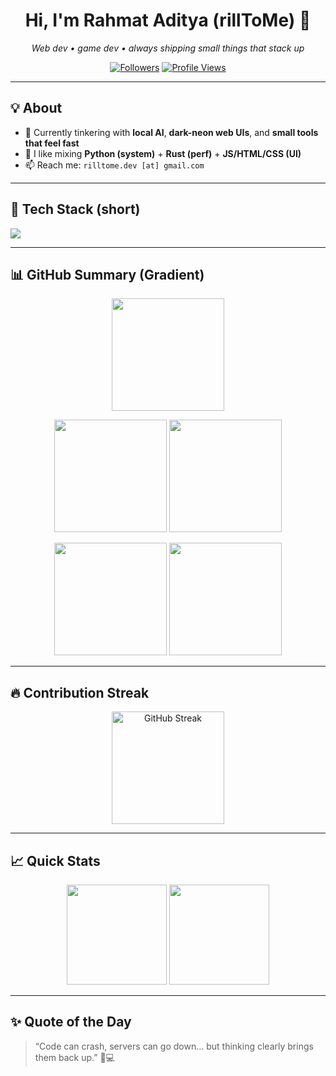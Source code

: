<!-- PROFILE HEADER -->
<h1 align="center">Hi, I'm Rahmat Aditya (rillToMe) 👋</h1>
<p align="center">
  <i>Web dev • game dev • always shipping small things that stack up</i>
</p>

<p align="center">
  <a href="https://github.com/rillToMe?tab=followers"><img alt="Followers" src="https://img.shields.io/github/followers/rillToMe?style=flat&color=7aa2f7"></a>
  <a href="https://github.com/rillToMe"><img alt="Profile Views" src="https://komarev.com/ghpvc/?username=rillToMe&color=7aa2f7&style=flat"></a>
</p>

---

## 💡 About
- 🔭 Currently tinkering with **local AI**, **dark-neon web UIs**, and **small tools that feel fast**  
- 🧪 I like mixing **Python (system)** + **Rust (perf)** + **JS/HTML/CSS (UI)**  
- 📫 Reach me: `rilltome.dev [at] gmail.com`

---

## 🧰 Tech Stack (short)
<p align="left">
  <img src="https://skillicons.dev/icons?i=python,js,html,css,rust,qt,react,vercel,linux,git,github" />
</p>

---

## 📊 GitHub Summary (Gradient)
<!--
  This section uses github-profile-summary-cards (Action).
  Paths below will work after the workflow runs and generates svgs into:
  /profile-summary-card-output/gradient/
-->

<p align="center">
  <!-- Profile details (contrib graph + meta) -->
  <img src="https://raw.githubusercontent.com/rillToMe/rillToMe/main/profile-summary-card-output/gradient/0-profile-details.svg" height="180" />
</p>

<p align="center">
  <!-- Repos per language + most commit language -->
  <img src="https://raw.githubusercontent.com/rillToMe/rillToMe/main/profile-summary-card-output/gradient/1-repos-per-language.svg" height="180" />
  <img src="https://raw.githubusercontent.com/rillToMe/rillToMe/main/profile-summary-card-output/gradient/2-most-commit-language.svg" height="180" />
</p>

<p align="center">
  <!-- Stats card with ring grade (A/B/…) -->
  <img src="https://raw.githubusercontent.com/rillToMe/rillToMe/main/profile-summary-card-output/gradient/3-stats.svg" height="180" />
  <img src="https://raw.githubusercontent.com/rillToMe/rillToMe/main/profile-summary-card-output/gradient/4-productive-time.svg" height="180" />
</p>

---

## 🔥 Contribution Streak
<p align="center">
  <picture>
    <!-- dark -->
    <source media="(prefers-color-scheme: dark)"
            srcset="https://streak-stats.demolab.com?user=rillToMe&theme=tokyonight&hide_border=true&date_format=M%20j%5B%2C%20Y%5D">
    <!-- light -->
    <source media="(prefers-color-scheme: light)"
            srcset="https://streak-stats.demolab.com?user=rillToMe&theme=default&hide_border=true&date_format=M%20j%5B%2C%20Y%5D">
    <img src="https://streak-stats.demolab.com?user=rillToMe&theme=tokyonight&hide_border=true&date_format=M%20j%5B%2C%20Y%5D"
         alt="GitHub Streak" height="180">
  </picture>
</p>

---

## 📈 Quick Stats
<p align="center">
  <img src="https://github-readme-stats.vercel.app/api?username=rillToMe&show_icons=true&theme=tokyonight&hide_border=true" height="160"/>
  <img src="https://github-readme-stats.vercel.app/api/top-langs/?username=rillToMe&layout=compact&theme=tokyonight&hide_border=true" height="160"/>
</p>

---

## ✨ Quote of the Day
> “Code can crash, servers can go down… but thinking clearly brings them back up.” 🧠💻
